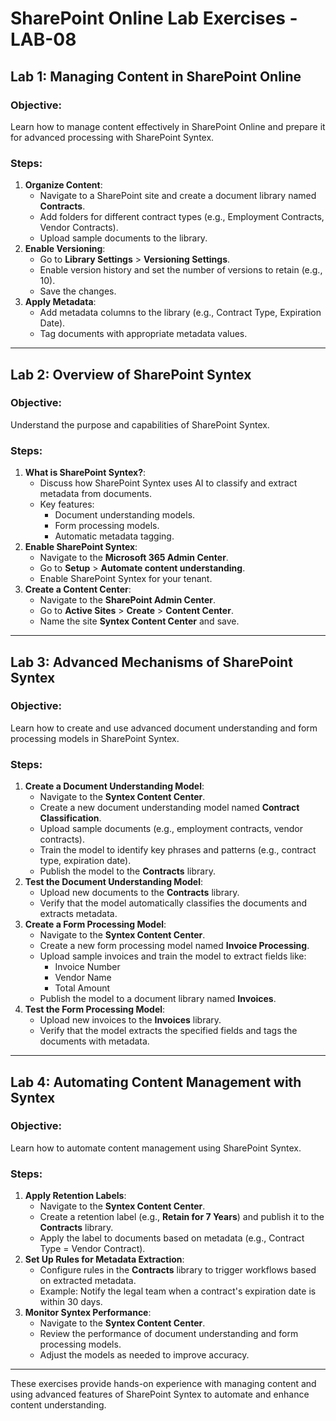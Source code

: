 # SharePoint Online Lab Exercises - LAB-08

## Lab 1: Managing Content in SharePoint Online
### Objective:
Learn how to manage content effectively in SharePoint Online and prepare it for advanced processing with SharePoint Syntex.

### Steps:
1. **Organize Content**:
   - Navigate to a SharePoint site and create a document library named **Contracts**.
   - Add folders for different contract types (e.g., Employment Contracts, Vendor Contracts).
   - Upload sample documents to the library.
2. **Enable Versioning**:
   - Go to **Library Settings** > **Versioning Settings**.
   - Enable version history and set the number of versions to retain (e.g., 10).
   - Save the changes.
3. **Apply Metadata**:
   - Add metadata columns to the library (e.g., Contract Type, Expiration Date).
   - Tag documents with appropriate metadata values.

---

## Lab 2: Overview of SharePoint Syntex
### Objective:
Understand the purpose and capabilities of SharePoint Syntex.

### Steps:
1. **What is SharePoint Syntex?**:
   - Discuss how SharePoint Syntex uses AI to classify and extract metadata from documents.
   - Key features:
     - Document understanding models.
     - Form processing models.
     - Automatic metadata tagging.
2. **Enable SharePoint Syntex**:
   - Navigate to the **Microsoft 365 Admin Center**.
   - Go to **Setup** > **Automate content understanding**.
   - Enable SharePoint Syntex for your tenant.
3. **Create a Content Center**:
   - Navigate to the **SharePoint Admin Center**.
   - Go to **Active Sites** > **Create** > **Content Center**.
   - Name the site **Syntex Content Center** and save.

---

## Lab 3: Advanced Mechanisms of SharePoint Syntex
### Objective:
Learn how to create and use advanced document understanding and form processing models in SharePoint Syntex.

### Steps:
1. **Create a Document Understanding Model**:
   - Navigate to the **Syntex Content Center**.
   - Create a new document understanding model named **Contract Classification**.
   - Upload sample documents (e.g., employment contracts, vendor contracts).
   - Train the model to identify key phrases and patterns (e.g., contract type, expiration date).
   - Publish the model to the **Contracts** library.
2. **Test the Document Understanding Model**:
   - Upload new documents to the **Contracts** library.
   - Verify that the model automatically classifies the documents and extracts metadata.
3. **Create a Form Processing Model**:
   - Navigate to the **Syntex Content Center**.
   - Create a new form processing model named **Invoice Processing**.
   - Upload sample invoices and train the model to extract fields like:
     - Invoice Number
     - Vendor Name
     - Total Amount
   - Publish the model to a document library named **Invoices**.
4. **Test the Form Processing Model**:
   - Upload new invoices to the **Invoices** library.
   - Verify that the model extracts the specified fields and tags the documents with metadata.

---

## Lab 4: Automating Content Management with Syntex
### Objective:
Learn how to automate content management using SharePoint Syntex.

### Steps:
1. **Apply Retention Labels**:
   - Navigate to the **Syntex Content Center**.
   - Create a retention label (e.g., **Retain for 7 Years**) and publish it to the **Contracts** library.
   - Apply the label to documents based on metadata (e.g., Contract Type = Vendor Contract).
2. **Set Up Rules for Metadata Extraction**:
   - Configure rules in the **Contracts** library to trigger workflows based on extracted metadata.
   - Example: Notify the legal team when a contract's expiration date is within 30 days.
3. **Monitor Syntex Performance**:
   - Navigate to the **Syntex Content Center**.
   - Review the performance of document understanding and form processing models.
   - Adjust the models as needed to improve accuracy.

---

These exercises provide hands-on experience with managing content and using advanced features of SharePoint Syntex to automate and enhance content understanding.